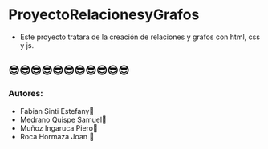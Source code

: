 # ProyectoRelacionesyGrafos
- Este proyecto tratara de la creación de relaciones y grafos con html, css y js.

## 😎😎😎😎😎😎😎😎😎😎😎

### Autores:
- Fabian Sinti Estefany💙
- Medrano Quispe Samuel💚
- Muñoz Ingaruca Piero💛
- Roca Hormaza Joan 🧡
